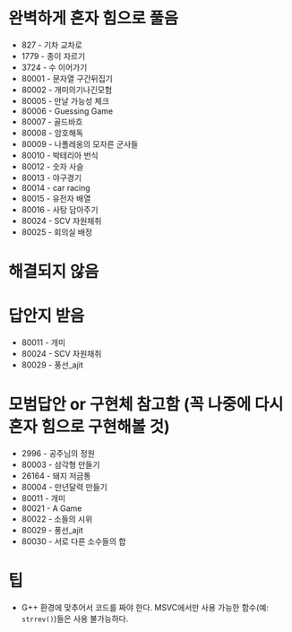 # 완벽하게 혼자 힘으로 풀음
* 827 - 기차 교차로
* 1779 - 종이 자르기
* 3724 - 수 이어가기
* 80001 - 문자열 구간뒤집기
* 80002 - 개미의기나긴모험
* 80005 - 만날 가능성 체크
* 80006 - Guessing Game
* 80007 - 골드바흐
* 80008 - 암호해독
* 80009 - 나폴레옹의 모자른 군사들
* 80010 - 박테리아 번식
* 80012 - 숫자 사슬
* 80013 - 야구경기
* 80014 - car racing
* 80015 - 유전자 배열
* 80016 - 사탕 담아주기
* 80024 - SCV 자원채취
* 80025 - 회의실 배정

# 해결되지 않음

# 답안지 받음
* 80011 - 개미
* 80024 - SCV 자원채취
* 80029 - 풍선_ajit

# 모범답안 or 구현체 참고함 (꼭 나중에 다시 혼자 힘으로 구현해볼 것)
* 2996 - 공주님의 정원
* 80003 - 삼각형 만들기
* 26164 - 돼지 저금통
* 80004 - 만년달력 만들기
* 80011 - 개미
* 80021 - A Game
* 80022 - 소들의 시위
* 80029 - 풍선_ajit
* 80030 - 서로 다른 소수들의 합

# 팁
* G++ 환경에 맞추어서 코드를 짜야 한다. MSVC에서만 사용 가능한 함수(예: ```strrev()```)들은 사용 불가능하다.
